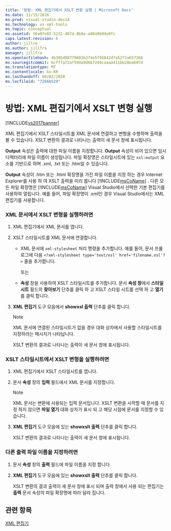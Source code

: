 ```yaml
---
title: '방법: XML 편집기에서 XSLT 변환 실행 | Microsoft Docs'
ms.date: 11/15/2016
ms.prod: visual-studio-dev14
ms.technology: vs-xml-tools
ms.topic: conceptual
ms.assetid: 56a0fe82-5231-487d-8b6e-a08a9b04e0fc
caps.latest.revision: 6
author: jillre
ms.author: jillfra
manager: jillfra
ms.openlocfilehash: 4b305d88779603b374e5f95842d7a5271a657268
ms.sourcegitcommit: 6cfffa72af599a9d667249caaaa411bb28ea69fd
ms.translationtype: MT
ms.contentlocale: ko-KR
ms.lasthandoff: 09/02/2020
ms.locfileid: "72666529"
---
```

# <a name="how-to-execute-an-xslt-transformation-from-the-xml-editor"></a>방법: XML 편집기에서 XSLT 변형 실행
[!INCLUDE[vs2017banner](../includes/vs2017banner.md)]

XML 편집기에서 XSLT 스타일시트를 XML 문서에 연결하고 변형을 수행하며 출력을 볼 수 있습니다. XSLT 변환의 결과로 나타나는 출력이 새 문서 창에 표시됩니다.

 **Output** 속성은 출력에 대한 파일 이름을 지정합니다. **Output** 속성이 비어 있으면 임시 디렉터리에 파일 이름이 생성됩니다. 파일 확장명은 스타일시트에 있는 `xsl:output` 요소를 기반으로 하며 .xml, .txt 또는 .htm일 수 있습니다.

 **Output** 속성이 .htm 또는 .html 확장명을 가진 파일 이름을 지정 하는 경우 Internet Explorer를 사용 하 여 XSLT 출력을 미리 봅니다 [!INCLUDE[msCoName](../includes/msconame-md.md)] . 다른 모든 파일 확장명은 [!INCLUDE[msCoName](../includes/msconame-md.md)] Visual Studio에서 선택한 기본 편집기를 사용하여 열립니다. 예를 들어, 파일 확장명이 .xml인 경우 Visual Studio에서는 XML 편집기를 사용합니다.

### <a name="to-execute-an-xslt-transformation-from-an-xml-document"></a>XML 문서에서 XSLT 변형을 실행하려면

1. XML 편집기에서 XML 문서를 엽니다.

2. XSLT 스타일시트를 XML 문서에 연결합니다.

    - XML 문서에 `xml-stylesheet` 처리 명령을 추가합니다. 예를 들어, 문서 프롤로그에 다음 `<?xml-stylesheet type='text/xsl' href='filename.xsl'?>` 줄을 추가합니다.

         또는

    - **속성** 창을 사용하여 XSLT 스타일시트를 추가합니다. 문서 **속성 창**에서 **스타일 시트** 필드의 **찾아보기** 단추를 클릭 하 고 XSLT 스타일 시트를 선택 하 고 **열기**를 클릭 합니다.

3. **XML 편집기** 도구 모음에서 **showxsl 출력** 단추를 클릭 합니다.

    > [!NOTE]
    > XML 문서에 연결된 스타일시트가 없을 경우 대화 상자에서 사용할 스타일시트를 지정하라는 메시지가 나타납니다.
    >
    >  XSLT 변환의 결과로 나타나는 출력이 새 문서 창에 표시됩니다.

### <a name="to-execute-an-xslt-transformation-from-an-xslt-style-sheet"></a>XSLT 스타일시트에서 XSLT 변형을 실행하려면

1. XML 편집기에서 XSLT 스타일시트를 엽니다.

2. 문서 **속성** 창의 **입력** 필드에서 XML 문서를 지정합니다.

    > [!NOTE]
    > XML 문서는 변환에 사용되는 입력 문서입니다. XSLT 변환을 시작할 때 문서를 지정 하지 않으면 **파일 열기** 대화 상자가 표시 되 고 해당 시점에 문서를 지정할 수 있습니다.

3. **XML 편집기** 도구 모음에 있는 **showxslt 출력** 단추를 클릭 합니다.

     XSLT 변환의 결과로 나타나는 출력이 새 문서 창에 표시됩니다.

### <a name="to-provide-a-different-output-file-name"></a>다른 출력 파일 이름을 지정하려면

1. 문서 **속성** 창의 **출력** 필드에 파일 이름을 지정 합니다.

2. **XML 편집기** 도구 모음에 있는 **showxslt 출력** 단추를 클릭 합니다.

     XSLT 변환의 결과 출력이 새 문서 창에 표시 되며 출력 창에서 사용 되는 편집기는 **출력** 문서 속성의 파일 확장명에 따라 달라 집니다.

## <a name="see-also"></a>관련 항목
 [XML 편집기](../xml-tools/xml-editor.md)
